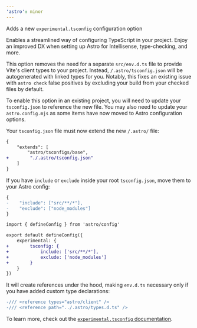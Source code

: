 ```yaml
---
'astro': minor
---
```


Adds a new `experimental.tsconfig` configuration option

Enables a streamlined way of configuring TypeScript in your project. Enjoy an improved DX when setting up Astro for Intellisense, type-checking, and more.

This option removes the need for a separate `src/env.d.ts` file to provide Vite's client types to your project. Instead, `/.astro/tsconfig.json` will be autogenerated with linked types for you. Notably, this fixes an existing issue with `astro check` false positives by excluding your build from your checked files by default.

To enable this option in an existing project, you will need to update your `tsconfig.json` to reference the new file. You may also need to update your `astro.config.mjs` as some items have now moved to Astro configuration options.

Your `tsconfig.json` file must now extend the new `/.astro/` file:

```diff
{
    "extends": [
        "astro/tsconfigs/base", 
+        "./.astro/tsconfig.json"
    ]
}
```

If you have `include` or `exclude` inside your root `tsconfig.json`, move them to your Astro config:

```diff
{
-    "include": ["src/**/*"],
-    "exclude": ["node_modules"]
}
```

```diff
import { defineConfig } from 'astro/config'

export default defineConfig({
    experimental: {
+        tsconfig: {
+            include: ['src/**/*'],
+            exclude: ['node_modules']
+        }
    }
})
```

It will create references under the hood, making `env.d.ts` necessary only if you have added custom type declarations:

```diff
-/// <reference types="astro/client" />
-/// <reference path="../.astro/types.d.ts" />
```

To learn more, check out the [`experimental.tsconfig` documentation](https://docs.astro.build/en/reference/configuration-reference/#experimentaltypescript).